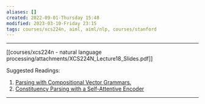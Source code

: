 ```yaml
---
aliases: []
created: 2022-09-01-Thursday 15:48
modified: 2023-03-10-Friday 23:15
tags: courses/xcs224n, aiml, aiml/nlp, courses/stanford
---
```



---

[[courses/xcs224n - natural language processing/attachments/XCS224N_Lecture18_Slides.pdf]]

Suggested Readings:

1. [Parsing with Compositional Vector Grammars.](http://www.aclweb.org/anthology/P13-1045)
2. [Constituency Parsing with a Self-Attentive Encoder](https://arxiv.org/pdf/1805.01052.pdf)

---
